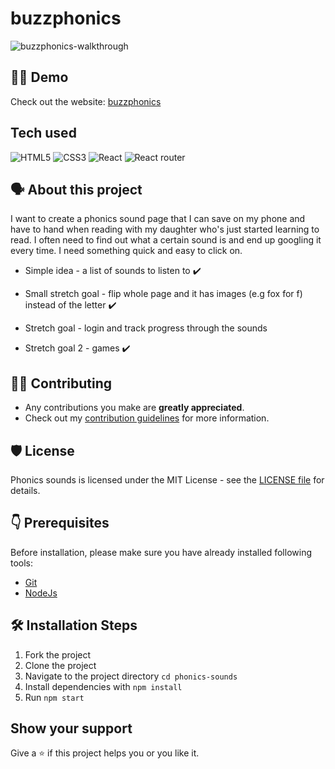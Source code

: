 
# buzzphonics 

![buzzphonics-walkthrough](https://user-images.githubusercontent.com/29425781/155540581-90c66b69-290d-49df-abc9-429ab509513d.gif)

## 👨‍💻 Demo

Check out the website: [buzzphonics](https://focused-swirles-0bc3a1.netlify.app/)

## Tech used

<img alt="HTML5" src="https://img.shields.io/badge/html5-%2311C684.svg?style=for-the-badge&logo=html5&logoColor=140200"/> <img alt="CSS3" src="https://img.shields.io/badge/css3-%23F878B5.svg?style=for-the-badge&logo=css3&logoColor=140200"/> <img alt="React" src="https://img.shields.io/badge/react-%236B74E0.svg?style=for-the-badge&logo=react&logoColor=%2361DAFB"/> <img alt="React router" src="https://img.shields.io/badge/reactrouter-%230671D5.svg?style=for-the-badge&logo=react&logoColor=%2361DAFB"/>

## 🗣️ About this project

I want to create a phonics sound page that I can save on my phone and have to hand when reading with my daughter who's just started learning to read. I often need to find out what a certain sound is and end up googling it every time. I need something quick and easy to click on. 

- Simple idea - a list of sounds to listen to ✔️

- Small stretch goal - flip whole page and it has images (e.g fox for f) instead of the letter ✔️

- Stretch goal - login and track progress through the sounds
- Stretch goal 2 - games ✔️

## 👨‍💻 Contributing

- Any contributions you make are **greatly appreciated**.
- Check out my [contribution guidelines](https://github.com/hellodeborahuk/phonics-sounds/blob/main/Contributing.md) for more information.

## 🛡️ License
Phonics sounds is licensed under the MIT License - see the [LICENSE file](https://github.com/hellodeborahuk/phonics-sounds/blob/main/LICENSE) for details.

## 👇 Prerequisites

Before installation, please make sure you have already installed following tools:
- [Git](https://git-scm.com/downloads)
- [NodeJs](https://nodejs.org/en/download/)

## 🛠️ Installation Steps

1. Fork the project
2. Clone the project
3. Navigate to the project directory `cd phonics-sounds`
4. Install dependencies with `npm install`
5. Run `npm start`

## Show your support
Give a ⭐️ if this project helps you or you like it.
